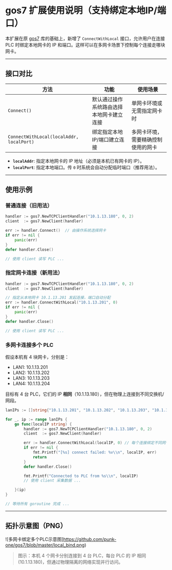 # gos7 扩展使用说明（支持绑定本地IP/端口）

本扩展在原 [gos7](https://github.com/robinson/gos7) 库的基础上，新增了 `ConnectWithLocal` 接口，允许用户在连接 PLC 时绑定本地网卡的 IP 和端口。这样可以在多网卡场景下控制每个连接走哪块网卡。

---

## 接口对比

| 方法 | 功能 | 使用场景 |
|------|------|----------|
| `Connect()` | 默认通过操作系统路由选择本地网卡建立连接 | 单网卡环境或无需指定网卡时 |
| `ConnectWithLocal(localAddr, localPort)` | 绑定指定本地 IP/端口建立连接 | 多网卡环境，需要精确控制使用的网卡 |

- **`localAddr`**: 指定本地网卡的 IP 地址（必须是本机已有网卡的 IP）。
- **`localPort`**: 指定本地端口。传 `0` 时系统会自动分配临时端口（推荐用法）。

---

## 使用示例

### 普通连接（旧用法）
```go
handler := gos7.NewTCPClientHandler("10.1.13.180", 0, 2)
client  := gos7.NewClient(handler)

err := handler.Connect()  // 由操作系统选择网卡
if err != nil {
    panic(err)
}
defer handler.Close()

// 使用 client 读写 PLC ...
```

### 指定网卡连接（新用法）
```go
handler := gos7.NewTCPClientHandler("10.1.13.180", 0, 2)
client  := gos7.NewClient(handler)

// 指定从本地网卡 10.1.13.201 发起连接，端口自动分配
err := handler.ConnectWithLocal("10.1.13.201", 0)
if err != nil {
    panic(err)
}
defer handler.Close()

// 使用 client 读写 PLC ...
```

### 多网卡连接多个 PLC
假设本机有 4 块网卡，分别是：
- LAN1: 10.1.13.201
- LAN2: 10.1.13.202
- LAN3: 10.1.13.203
- LAN4: 10.1.13.204

目标有 4 台 PLC，它们的 IP **相同**（10.1.13.180），但在物理上连接到不同交换机/网段。

```go
lanIPs := []string{"10.1.13.201", "10.1.13.202", "10.1.13.203", "10.1.13.204"}

for _, ip := range lanIPs {
    go func(localIP string) {
        handler := gos7.NewTCPClientHandler("10.1.13.180", 0, 2)
        client  := gos7.NewClient(handler)

        err := handler.ConnectWithLocal(localIP, 0) // 每个连接绑定不同网卡
        if err != nil {
            fmt.Printf("[%s] connect failed: %v\\n", localIP, err)
            return
        }
        defer handler.Close()

        fmt.Printf("Connected to PLC from %s\\n", localIP)
        // 使用 client 采集数据 ...

    }(ip)
}

// 等待所有 goroutine 完成 ...
```

---

## 拓扑示意图（PNG）

![多网卡绑定多个PLC示意图]https://github.com/punk-one/gos7/blob/master/local_bind.png)

> 图示：本机 4 个网卡分别连接到 4 台 PLC，每台 PLC 的 IP 相同 (10.1.13.180)，但通过物理隔离的网络实现并行访问。
